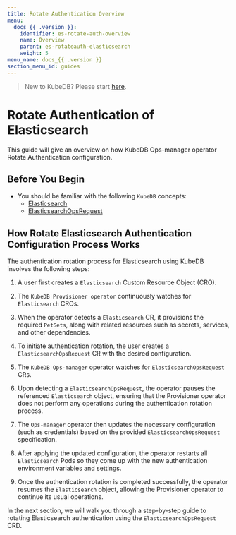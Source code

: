 ```yaml
---
title: Rotate Authentication Overview
menu:
  docs_{{ .version }}:
    identifier: es-rotate-auth-overview
    name: Overview
    parent: es-rotateauth-elasticsearch
    weight: 5
menu_name: docs_{{ .version }}
section_menu_id: guides
---
```


> New to KubeDB? Please start [here](/docs/README.md).

# Rotate Authentication of Elasticsearch

This guide will give an overview on how KubeDB Ops-manager operator Rotate Authentication configuration.

## Before You Begin

- You should be familiar with the following `KubeDB` concepts:
    - [Elasticsearch](/docs/guides/elasticsearch/concepts/elasticsearch/index.md)
    - [ElasticsearchOpsRequest](/docs/guides/elasticsearch/concepts/elasticsearch-ops-request/index.md)

## How Rotate Elasticsearch Authentication Configuration Process Works

[//]: # (The following diagram shows how KubeDB Ops-manager operator Rotate Authentication of a `Elasticsearch`. Open the image in a new tab to see the enlarged version.)

[//]: # ()
[//]: # (<figure align="center">)

[//]: # (  <img alt="Rotate Authentication process of Elasticsearch" src="/docs/images/day-2-operation/Elasticsearch/kf-rotate-auth.svg">)

[//]: # (<figcaption align="center">Fig: Rotate Auth process of Elasticsearch</figcaption>)

[//]: # (</figure>)

The authentication rotation process for Elasticsearch using KubeDB involves the following steps:

1. A user first creates a `Elasticsearch` Custom Resource Object (CRO).

2. The `KubeDB Provisioner operator` continuously watches for `Elasticsearch` CROs.

3. When the operator detects a `Elasticsearch` CR, it provisions the required `PetSets`, along with related resources such as secrets, services, and other dependencies.

4. To initiate authentication rotation, the user creates a `ElasticsearchOpsRequest` CR with the desired configuration.

5. The `KubeDB Ops-manager` operator watches for `ElasticsearchOpsRequest` CRs.

6. Upon detecting a `ElasticsearchOpsRequest`, the operator pauses the referenced `Elasticsearch` object, ensuring that the Provisioner
   operator does not perform any operations during the authentication rotation process.

7. The `Ops-manager` operator then updates the necessary configuration (such as credentials) based on the provided `ElasticsearchOpsRequest` specification.

8. After applying the updated configuration, the operator restarts all `Elasticsearch` Pods so they come up with the new authentication environment variables and settings.

9. Once the authentication rotation is completed successfully, the operator resumes the `Elasticsearch` object, allowing the Provisioner operator to continue its usual operations.

In the next section, we will walk you through a step-by-step guide to rotating Elasticsearch authentication using the `ElasticsearchOpsRequest` CRD.
